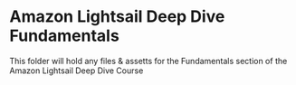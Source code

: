 # Amazon Lightsail Deep Dive Fundamentals

This folder will hold any files & assetts for the Fundamentals section of the Amazon Lightsail Deep Dive Course